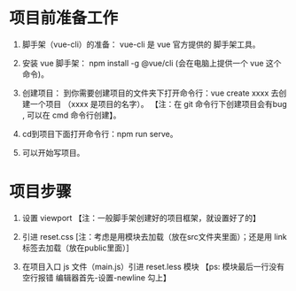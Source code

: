 #  项目前准备工作

1. 脚手架（vue-cli）的准备：
    vue-cli 是 vue 官方提供的 脚手架工具。

2. 安装 vue 脚手架：
    npm install -g @vue/cli  (会在电脑上提供一个 vue 这个命令)。

3. 创建项目：
    到你需要创建项目的文件夹下打开命令行：vue create xxxx 去创建一个项目 （xxxx 是项目的名字）。
    【注：在 git 命令行下创建项目会有bug , 可以在 cmd 命令行创建】。

4. cd到项目下面打开命令行：npm run serve。
    
5. 可以开始写项目。



# 项目步骤

1. 设置 viewport 【注：一般脚手架创建好的项目框架，就设置好了的】

2. 引进 reset.css [注：考虑是用模块去加载（放在src文件夹里面）；还是用 link 标签去加载（放在public里面）]

3. 在项目入口 js 文件（main.js）引进 reset.less 模块
    【ps: 模块最后一行没有空行报错 编辑器首先-设置-newline 勾上】